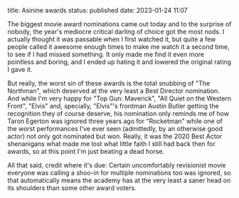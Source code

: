title: Asinine awards
status: published
date: 2023-01-24 11:07

The biggest movie award nominations came out today and to the surprise of nobody, the year's
mediocre critical darling of choice got the most nods.
I actually thought it was passable when I first watched it, but quite a few people
called it awesome enough times to make me watch it a second time, to see if I had
missed something. It only made me find it even more pointless and boring, and I ended
up hating it and lowered the original rating I gave it.

But really, the worst sin of these awards is the total snubbing of "The Northman",
which deserved at the very least a Best Director nomination. And while I'm very happy
for "Top Gun: Maverick", "All Quiet on the Western Front", "Elvis" and, specially, "Elvis"'s
frontman Austin Butler getting the recognition they of course deserve, his nomination
only reminds me of how Taron Egerton was ignored three years ago for "Rocketman" while
one of the worst performances I've ever seen (admittedly, by an otherwise good actor)
not only got nominated but won. Really, it was
the 2020 Best Actor shenanigans what made me lost what little faith I still had back then
for awards, so at this point I'm just beating a dead horse.

All that said, credit where it's due: Certain uncomfortably revisionist movie everyone was calling
a shoo-in for multiple nominations too was ignored, so that automatically means
the academy has at the very least a saner head on its shoulders than some other award voters.
